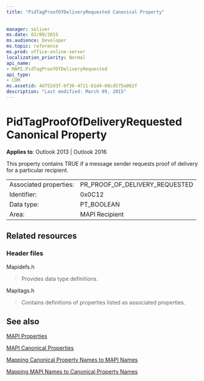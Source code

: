```yaml
---
title: "PidTagProofOfDeliveryRequested Canonical Property"
 
 
manager: soliver
ms.date: 03/09/2015
ms.audience: Developer
ms.topic: reference
ms.prod: office-online-server
localization_priority: Normal
api_name:
- MAPI.PidTagProofOfDeliveryRequested
api_type:
- COM
ms.assetid: 4d752d3f-bf36-4711-b1d4-68cd575a062f
description: "Last modified: March 09, 2015"
---
```


# PidTagProofOfDeliveryRequested Canonical Property

  
  
**Applies to**: Outlook 2013 | Outlook 2016 
  
This property contains TRUE if a message sender requests proof of delivery for a particular recipient.
  
|||
|:-----|:-----|
|Associated properties:  <br/> |PR_PROOF_OF_DELIVERY_REQUESTED  <br/> |
|Identifier:  <br/> |0x0C12  <br/> |
|Data type:  <br/> |PT_BOOLEAN  <br/> |
|Area:  <br/> |MAPI Recipient  <br/> |
   
## Related resources

### Header files

Mapidefs.h
  
> Provides data type definitions.
    
Mapitags.h
  
> Contains definitions of properties listed as associated properties.
    
## See also



[MAPI Properties](mapi-properties.md)
  
[MAPI Canonical Properties](mapi-canonical-properties.md)
  
[Mapping Canonical Property Names to MAPI Names](mapping-canonical-property-names-to-mapi-names.md)
  
[Mapping MAPI Names to Canonical Property Names](mapping-mapi-names-to-canonical-property-names.md)


